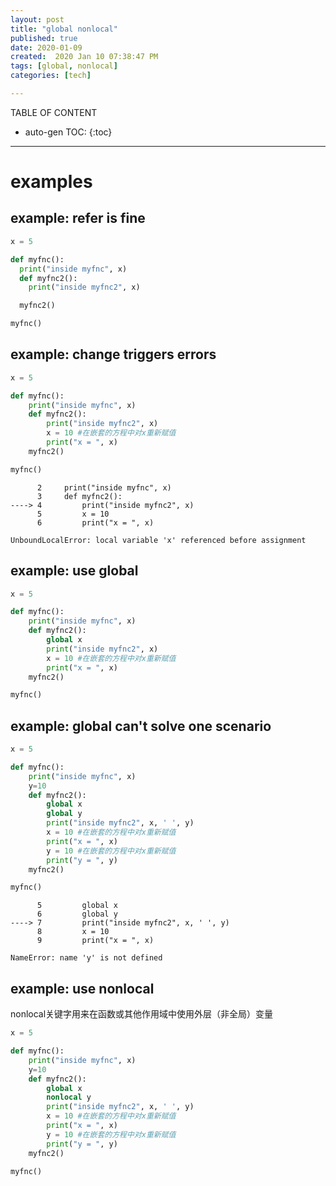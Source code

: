 ```yaml
---
layout: post
title: "global nonlocal"
published: true
date: 2020-01-09
created:  2020 Jan 10 07:38:47 PM
tags: [global, nonlocal]
categories: [tech]

---
```


TABLE OF CONTENT

* auto-gen TOC:
{:toc}

- - -


# examples

## example: refer is fine

```python
x = 5

def myfnc():
  print("inside myfnc", x)
  def myfnc2():
    print("inside myfnc2", x)

  myfnc2()

myfnc()
```

## example: change triggers errors

```python
x = 5

def myfnc():
    print("inside myfnc", x)
    def myfnc2():
        print("inside myfnc2", x)
        x = 10 #在嵌套的方程中对x重新赋值
        print("x = ", x)
    myfnc2()

myfnc()
```

          2     print("inside myfnc", x)
          3     def myfnc2():
    ----> 4         print("inside myfnc2", x)
          5         x = 10
          6         print("x = ", x)

    UnboundLocalError: local variable 'x' referenced before assignment

## example: use global

```python
x = 5

def myfnc():
    print("inside myfnc", x)
    def myfnc2():
        global x
        print("inside myfnc2", x)
        x = 10 #在嵌套的方程中对x重新赋值
        print("x = ", x)
    myfnc2()

myfnc()
```


## example: global can't solve one scenario

```python
x = 5

def myfnc():
    print("inside myfnc", x)
    y=10
    def myfnc2():
        global x
        global y
        print("inside myfnc2", x, ' ', y)
        x = 10 #在嵌套的方程中对x重新赋值
        print("x = ", x)
        y = 10 #在嵌套的方程中对x重新赋值
        print("y = ", y)
    myfnc2()

myfnc()
```

          5         global x
          6         global y
    ----> 7         print("inside myfnc2", x, ' ', y)
          8         x = 10
          9         print("x = ", x)

    NameError: name 'y' is not defined

## example: use nonlocal

nonlocal关键字用来在函数或其他作用域中使用外层（非全局）变量

```python
x = 5

def myfnc():
    print("inside myfnc", x)
    y=10
    def myfnc2():
        global x
        nonlocal y
        print("inside myfnc2", x, ' ', y)
        x = 10 #在嵌套的方程中对x重新赋值
        print("x = ", x)
        y = 10 #在嵌套的方程中对x重新赋值
        print("y = ", y)
    myfnc2()

myfnc()
```




